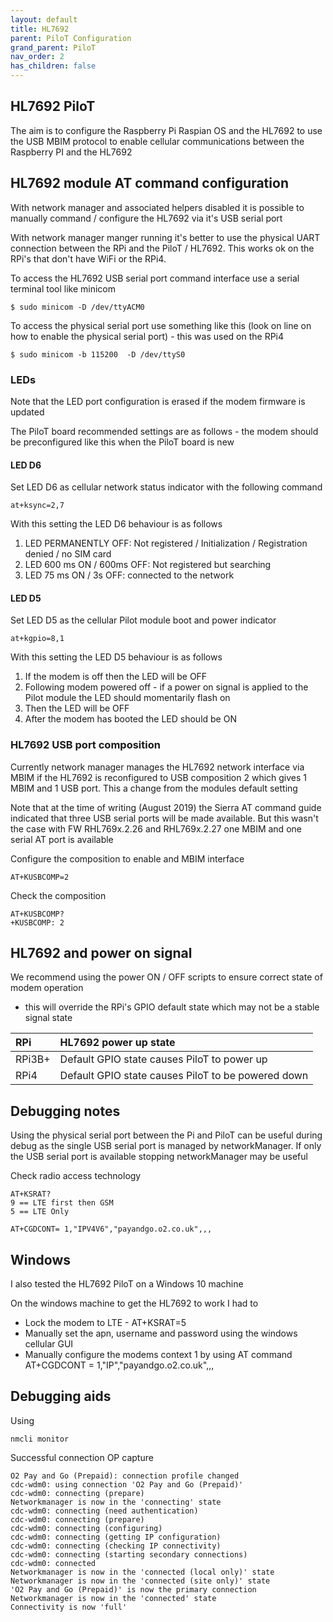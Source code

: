 ```yaml
---
layout: default
title: HL7692
parent: PiloT Configuration
grand_parent: PiloT
nav_order: 2
has_children: false
---
```


## HL7692 PiloT

The aim is to configure the Raspberry Pi Raspian OS and the HL7692 to use the USB MBIM 
protocol to enable cellular communications between the Raspberry PI and the HL7692


## HL7692 module AT command configuration

With network manager and associated helpers disabled it is possible to manually
 command / configure the HL7692 via it's USB serial port  

With network manager manger running it's better to use the physical UART connection between
 the RPi and the PiloT / HL7692. This works ok on the RPi's that don't have WiFi or the RPi4.

To access the HL7692 USB serial port command interface use a serial
 terminal tool like minicom 

```
$ sudo minicom -D /dev/ttyACM0
```

To access the physical serial port use something like this (look on line on how to
 enable the physical serial port) - this was used on the RPi4

```
$ sudo minicom -b 115200  -D /dev/ttyS0
```

### LEDs
Note that the LED port configuration is erased if the modem firmware is updated

The PiloT board recommended settings are as follows - the modem should be preconfigured
 like this when the PiloT board is new

#### LED D6
Set LED D6 as cellular network status indicator with the following command
```
at+ksync=2,7
```

With this setting the LED D6 behaviour is as follows

1. LED PERMANENTLY OFF: Not registered / Initialization / Registration denied / no SIM card
1. LED 600 ms ON / 600ms OFF: Not registered but searching 
1. LED 75 ms ON / 3s OFF: connected to the network

#### LED D5
Set LED D5 as the cellular Pilot module boot and power indicator  
```
at+kgpio=8,1
```

With this setting the LED D5 behaviour is as follows
1. If the modem is off then the LED will be OFF
1. Following modem powered off - if a power on signal is applied to the Pilot module 
the LED should momentarily flash on
1. Then the LED will be OFF
1. After the modem has booted the LED should be ON

### HL7692 USB port composition

Currently network manager manages the HL7692 network interface via MBIM 
 if the HL7692 is reconfigured to USB composition 2 which gives 1 MBIM and 1 USB port.
 This a change from the modules default setting 

Note that at the time of writing (August 2019) the Sierra AT command guide indicated that
 three USB serial ports will be made available.
 But this wasn't the case with FW RHL769x.2.26 and RHL769x.2.27 one MBIM and one serial
 AT port is available

Configure the composition to enable and MBIM interface  
```
AT+KUSBCOMP=2
```

Check the composition
```
AT+KUSBCOMP?
+KUSBCOMP: 2
```

## HL7692 and power on signal

We recommend using the power ON / OFF scripts to ensure correct state of modem operation
 - this will override the RPi's GPIO default state which may not be a stable signal state

| RPi    | HL7692 power up state                              |
|:------ |:-------------------------------------------------- |
| RPi3B+ | Default GPIO state causes PiloT to power up        |
| RPi4   | Default GPIO state causes PiloT to be powered down |  

   
  
## Debugging notes

Using the physical serial port between the Pi and PiloT can be useful during debug as the
 single USB serial port is managed by networkManager. 
If only the USB serial port is available stopping networkManager may be useful

Check radio access technology
```
AT+KSRAT?
9 == LTE first then GSM
5 == LTE Only
```

```
AT+CGDCONT= 1,"IPV4V6","payandgo.o2.co.uk",,,  

```


## Windows
I also tested the HL7692 PiloT on a Windows 10 machine 

On the windows machine to get the HL7692 to work I had to 
* Lock the modem to LTE - AT+KSRAT=5 
* Manually set the apn, username and password using the windows cellular GUI
* Manually configure the modems context 1 by using AT command
 AT+CGDCONT = 1,"IP","payandgo.o2.co.uk",,, 

## Debugging aids

Using
``` 
nmcli monitor
```
Successful connection OP capture
```
O2 Pay and Go (Prepaid): connection profile changed
cdc-wdm0: using connection 'O2 Pay and Go (Prepaid)'
cdc-wdm0: connecting (prepare)
Networkmanager is now in the 'connecting' state
cdc-wdm0: connecting (need authentication)
cdc-wdm0: connecting (prepare)
cdc-wdm0: connecting (configuring)
cdc-wdm0: connecting (getting IP configuration)
cdc-wdm0: connecting (checking IP connectivity)
cdc-wdm0: connecting (starting secondary connections)
cdc-wdm0: connected
Networkmanager is now in the 'connected (local only)' state
Networkmanager is now in the 'connected (site only)' state
'O2 Pay and Go (Prepaid)' is now the primary connection
Networkmanager is now in the 'connected' state
Connectivity is now 'full'
```
